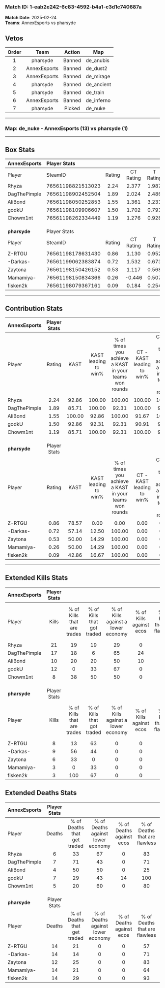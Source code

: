 ### Match ID: 1-eab2e242-6c83-4592-b4a1-c3d1c740687a  
**Match Date**: 2025-02-24  
**Teams**: AnnexEsports vs pharsyde  

## Vetos  

| Order | Team | Action | Map |
| :---: | :--: | :----: | --- |
| 1 | pharsyde | Banned | de_anubis |
| 2 | AnnexEsports | Banned | de_dust2 |
| 3 | AnnexEsports | Banned | de_mirage |
| 4 | pharsyde | Banned | de_ancient |
| 5 | pharsyde | Banned | de_train |
| 6 | AnnexEsports | Banned | de_inferno |
| 7 | pharsyde | Picked | de_nuke |

---  

### **Map**: de_nuke - AnnexEsports (13) vs pharsyde (1)  
---  

## Box Stats  

| **AnnexEsports** | Player Stats      |        |           |          |        |       |       |         |        |      |     |
| :- | :- | :-: | :-: | :-: | :-: | :-: | :-: | :-: | :-: | :-: | :-: |
| Player           | SteamID           | Rating | CT Rating | T Rating |  KAST  |  ADR  | Kills | Assists | Deaths | K/D  | HS% |
| Rhyza            | 76561198821513023 |  2.24  |   2.377   |  1.987   | 92.86  | 129.8 |  21   |    3    |   6    | 3.50 | 52  |
| DagThePimple     | 76561198902452504 |  1.89  |   2.024   |  2.486   | 85.71  | 124.6 |  17   |    3    |   7    | 2.43 | 35  |
| AliBond          | 76561198050252853 |  1.55  |   1.361   |  3.231   | 100.00 | 83.4  |  10   |    4    |   4    | 2.50 | 80  |
| godkU            | 76561198109906607 |  1.50  |   1.702   |  0.791   | 92.86  | 85.8  |  12   |    1    |   7    | 1.71 | 58  |
| Chowm1nt         | 76561198262334449 |  1.19  |   1.276   |  0.928   | 85.71  | 57.1  |   8   |    2    |   5    | 1.60 | 50  |
|                  |                   |        |           |          |        |       |       |         |        |      |     |
|                  |                   |        |           |          |        |       |       |         |        |      |     |
|                  |                   |        |           |          |        |       |       |         |        |      |     |
| **pharsyde**     | Player Stats      |        |           |          |        |       |       |         |        |      |     |
| Player           | SteamID           | Rating | CT Rating | T Rating |  KAST  |  ADR  | Kills | Assists | Deaths | K/D  | HS% |
| Z-RTGU           | 76561198178631430 |  0.86  |   1.130   |  0.952   | 78.57  | 79.1  |   8   |    2    |   14   | 0.57 | 25  |
| -Darkas-         | 76561199062383874 |  0.72  |   1.532   |  0.673   | 57.14  | 65.5  |   9   |    1    |   14   | 0.64 | 66  |
| Zaytona          | 76561198150426152 |  0.53  |   1.117   |  0.568   | 50.00  | 54.9  |   6   |    2    |   12   | 0.50 | 66  |
| Mamamiya-        | 76561198150834366 |  0.26  |  -0.446   |  0.507   | 50.00  | 48.6  |   3   |    3    |   14   | 0.21 | 66  |
| fisken2k         | 76561198079367161 |  0.09  |   0.184   |  0.254   | 42.86  | 17.1  |   3   |    1    |   14   | 0.21 | 66  |
---  

## Contribution Stats  

| **AnnexEsports** | Player Stats |        |                      |                                                        |                           |                                                             |                          |                                                            |
| :- | :-: | :-: | :-: | :-: | :-: | :-: | :-: | :-: |
| Player           |    Rating    |  KAST  | KAST leading to win% | % of times you achieve a KAST in your teams won rounds | CT - KAST leading to win% | CT - % of times you achieve a KAST in your teams won rounds | T - KAST leading to win% | T - % of times you achieve a KAST in your teams won rounds |
| Rhyza            |     2.24     | 92.86  |        100.00        |                         100.00                         |          100.00           |                           100.00                            |          100.00          |                           100.00                           |
| DagThePimple     |     1.89     | 85.71  |        100.00        |                         92.31                          |          100.00           |                            90.91                            |          100.00          |                           100.00                           |
| AliBond          |     1.55     | 100.00 |        92.86         |                         100.00                         |           91.67           |                           100.00                            |          100.00          |                           100.00                           |
| godkU            |     1.50     | 92.86  |        92.31         |                         92.31                          |           90.91           |                            90.91                            |          100.00          |                           100.00                           |
| Chowm1nt         |     1.19     | 85.71  |        100.00        |                         92.31                          |          100.00           |                            90.91                            |          100.00          |                           100.00                           |
|                  |              |        |                      |                                                        |                           |                                                             |                          |                                                            |
|                  |              |        |                      |                                                        |                           |                                                             |                          |                                                            |
|                  |              |        |                      |                                                        |                           |                                                             |                          |                                                            |
| **pharsyde**     | Player Stats |        |                      |                                                        |                           |                                                             |                          |                                                            |
| Player           |    Rating    |  KAST  | KAST leading to win% | % of times you achieve a KAST in your teams won rounds | CT - KAST leading to win% | CT - % of times you achieve a KAST in your teams won rounds | T - KAST leading to win% | T - % of times you achieve a KAST in your teams won rounds |
| Z-RTGU           |     0.86     | 78.57  |         0.00         |                          0.00                          |           0.00            |                            0.00                             |           0.00           |                            0.00                            |
| -Darkas-         |     0.72     | 57.14  |        12.50         |                         100.00                         |           0.00            |                            0.00                             |          16.67           |                           100.00                           |
| Zaytona          |     0.53     | 50.00  |        14.29         |                         100.00                         |           0.00            |                            0.00                             |          20.00           |                           100.00                           |
| Mamamiya-        |     0.26     | 50.00  |        14.29         |                         100.00                         |           0.00            |                            0.00                             |          14.29           |                           100.00                           |
| fisken2k         |     0.09     | 42.86  |        16.67         |                         100.00                         |           0.00            |                            0.00                             |          20.00           |                           100.00                           |
---  

## Extended Kills Stats  

| **AnnexEsports** | Player Stats |                            |                            |                                    |                         |                              |                                 |                                       |                    |           |
| :- | :-: | :-: | :-: | :-: | :-: | :-: | :-: | :-: | :-: | :-: |
| Player           |    Kills     | % of Kills that are trades | % of Kills that got traded | % of Kills against a lower economy | % of Kills against ecos | % of Kills that are flawless | % of Kills that are close duels | % of Kills that are assisted by flash | Pistol Round Kills | AWP Kills |
| Rhyza            |      21      |             19             |             19             |                 29                 |            0            |              86              |               10                |                   0                   |         0          |     4     |
| DagThePimple     |      17      |             18             |             6              |                 65                 |           24            |              88              |                0                |                   0                   |         2          |     0     |
| AliBond          |      10      |             20             |             20             |                 50                 |           10            |              50              |                0                |                   0                   |         0          |     4     |
| godkU            |      12      |             0              |             33             |                 67                 |            0            |              75              |                8                |                   8                   |         0          |     1     |
| Chowm1nt         |      8       |             38             |             50             |                 50                 |            0            |              38              |               25                |                   0                   |         0          |     1     |
|                  |              |                            |                            |                                    |                         |                              |                                 |                                       |                    |           |
|                  |              |                            |                            |                                    |                         |                              |                                 |                                       |                    |           |
|                  |              |                            |                            |                                    |                         |                              |                                 |                                       |                    |           |
| **pharsyde**     | Player Stats |                            |                            |                                    |                         |                              |                                 |                                       |                    |           |
| Player           |    Kills     | % of Kills that are trades | % of Kills that got traded | % of Kills against a lower economy | % of Kills against ecos | % of Kills that are flawless | % of Kills that are close duels | % of Kills that are assisted by flash | Pistol Round Kills | AWP Kills |
| Z-RTGU           |      8       |             13             |             63             |                 0                  |            0            |              63              |               13                |                   0                   |         0          |     0     |
| -Darkas-         |      9       |             56             |             44             |                 0                  |            0            |              89              |                0                |                   0                   |         0          |     2     |
| Zaytona          |      6       |             33             |             0              |                 0                  |            0            |              83              |               17                |                   0                   |         0          |     1     |
| Mamamiya-        |      3       |             0              |             33             |                 0                  |            0            |              67              |                0                |                   0                   |         0          |     1     |
| fisken2k         |      3       |            100             |             67             |                 0                  |            0            |              67              |                0                |                  33                   |         0          |     0     |
## Extended Deaths Stats  

| **AnnexEsports** | Player Stats |                             |                                   |                          |                               |                            |                           |               |
| :- | :-: | :-: | :-: | :-: | :-: | :-: | :-: | :-: |
| Player           |    Deaths    | % of Deaths that get traded | % of Deaths against lower economy | % of Deaths against ecos | % of Deaths that are flawless | % of Deaths that are close | % of Deaths while blinded | Deaths to AWP |
| Rhyza            |      6       |             33              |                67                 |            0             |              83               |             0              |            17             |       0       |
| DagThePimple     |      7       |             71              |                43                 |            0             |              71               |             0              |             0             |       0       |
| AliBond          |      4       |             50              |                50                 |            0             |              25               |             25             |             0             |       0       |
| godkU            |      7       |             29              |                43                 |            14            |              100              |             0              |             0             |       0       |
| Chowm1nt         |      5       |             20              |                60                 |            0             |              80               |             20             |             0             |       0       |
|                  |              |                             |                                   |                          |                               |                            |                           |               |
|                  |              |                             |                                   |                          |                               |                            |                           |               |
|                  |              |                             |                                   |                          |                               |                            |                           |               |
| **pharsyde**     | Player Stats |                             |                                   |                          |                               |                            |                           |               |
| Player           |    Deaths    | % of Deaths that get traded | % of Deaths against lower economy | % of Deaths against ecos | % of Deaths that are flawless | % of Deaths that are close | % of Deaths while blinded | Deaths to AWP |
| Z-RTGU           |      14      |             21              |                 0                 |            0             |              57               |             7              |             0             |       0       |
| -Darkas-         |      14      |             14              |                 0                 |            0             |              71               |             7              |             0             |       0       |
| Zaytona          |      12      |             25              |                 0                 |            0             |              83               |             8              |             0             |       0       |
| Mamamiya-        |      14      |             21              |                 0                 |            0             |              64               |             14             |             7             |       0       |
| fisken2k         |      14      |             29              |                 0                 |            0             |              93               |             0              |             0             |       2       |
